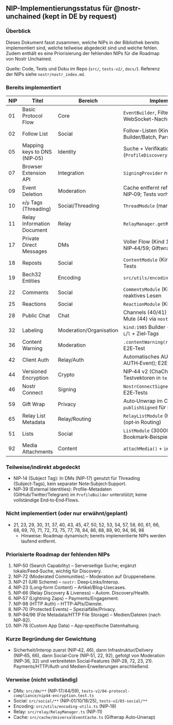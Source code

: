 ## NIP-Implementierungsstatus für @nostr-unchained (kept in DE by request)

### Überblick
Dieses Dokument fasst zusammen, welche NIPs in der Bibliothek bereits implementiert sind, welche teilweise abgedeckt sind und welche fehlen. Zudem enthält es eine Priorisierung der fehlenden NIPs für die Roadmap von Nostr Unchained.

Quelle: Code, Tests und Doku im Repo (`src/`, `tests-v2/`, `docs/`). Referenz der NIPs siehe `nostr/nostr_index.md`.

### Bereits implementiert
| NIP | Titel | Bereich | Implementierungs-Hinweise |
|---|---|---|---|
| 01 | Basic Protocol Flow | Core | `EventBuilder`, Filter/REQ/EOSE/CLOSE, ID/Sig; WebSocket-Nachrichten gemäß NIP‑01 |
| 02 | Follow List | Social | Follow-Listen (Kind 3) in `FollowsModule`, Builder/Batch, Parsing |
| 05 | Mapping keys to DNS (NIP‑05) | Identity | Suche + Verifikation (`ProfileDiscoveryBuilder.checkNip05Verification`) |
| 07 | Browser Extension API | Integration | `SigningProvider` nutzt `window.nostr` (NIP‑07) |
| 09 | Event Deletion | Moderation | Cache entfernt referenzierte Events; Unreact via NIP‑09; Tests vorhanden |
| 10 | `e`/`p` Tags (Threading) | Social/Threading | `ThreadModule` (marked + positional Tags), Tests |
| 11 | Relay Information Document | Relay | `RelayManager.getRelayInfo` (NIP‑11 lesen) |
| 17 | Private Direct Messages | DMs | Voller Flow (Kind 14 + Subject) auf Basis NIP‑44/59; Giftwrap‑Handling |
| 18 | Reposts | Social | `ContentModule` (Kind 6) inkl. Struktur nach NIP‑18; Tests |
| 19 | Bech32 Entities | Encoding | `src/utils/encoding-utils.ts`; Tests (npub/…​) |
| 22 | Comments | Social | `CommentsModule` (Kind 1111) mit Wurzeln/Replies; reaktives Lesen |
| 25 | Reactions | Social | `ReactionModule` (Kind 7), Unreact via NIP‑09; Tests |
| 28 | Public Chat | Chat | Channels (40/41) & Messages (42), Hide (43), Mute (44) via `nostr.channels` |
| 32 | Labeling | Moderation/Organisation | `kind:1985` Builder + reaktives Lesen (`nostr.labels`), `L`/`l` + Ziel‑Tags |
| 36 | Content Warning | Moderation | `.contentWarning(reason?)` im Fluent Builder; E2E‑Test |
| 42 | Client Auth | Relay/Auth | Automatisches AUTH‑Handling (Challenge, AUTH‑Event); E2E‑Tests |
| 44 | Versioned Encryption | Crypto | NIP‑44 v2 (ChaCha20‑Poly1305), offizielle Testvektoren in `tests-v2` |
| 46 | Nostr Connect | Signing | `NostrConnectSigner` + in‑process Test‑Harness; E2E‑Tests |
| 59 | Gift Wrap | Privacy | Auto‑Unwrap im Cache, Lazy Subscription, `publishSigned` für bereits signierte Wraps |
| 65 | Relay List Metadata | Relay/Routing | `RelayListModule` (Kind 10002) + `Nip65RelayRouter` (opt‑in Routing) |
| 51 | Lists | Social | `ListModule` (30000–30003) inkl. Bookmark‑Beispiel und reaktivem Lesen |
| 92 | Media Attachments | Content | `attachMedia()` + `imeta` Parser/Helper; E2E‑Test |

### Teilweise/indirekt abgedeckt
- NIP‑14 (Subject Tag): In DMs (NIP‑17) genutzt für Threading (Subject‑Tags), kein separater Note‑Subject‑Support.
- NIP‑39 (External Identities): Profile-Metadaten (GitHub/Twitter/Telegram) im `ProfileBuilder` unterstützt; keine vollständige End‑to‑End‑Flows.

### Nicht implementiert (oder nur erwähnt/geplant)
- 21, 23, 29, 30, 31, 37, 40, 43, 45, 47, 50, 52, 53, 54, 57, 58, 60, 61, 66, 68, 69, 70, 71, 72, 73, 75, 77, 78, 84, 86, 88, 89, 90, 94, 96, 98
  - Hinweise: Roadmap dynamisch; bereits implementierte NIPs werden laufend entfernt.

### Priorisierte Roadmap der fehlenden NIPs
1. NIP‑50 (Search Capability) – Serverseitige Suche; ergänzt lokale/Feed‑Suche, wichtig für Discovery.
2. NIP‑72 (Moderated Communities) – Moderation auf Gruppenebene.
3. NIP‑21 (URI Scheme) – `nostr:` Deep‑Links/Interop.
4. NIP‑23 (Long‑form Content) – Artikel/Blog‑Usecases.
5. NIP‑66 (Relay Discovery & Liveness) – Autom. Discovery/Health.
6. NIP‑57 (Lightning Zaps) – Payments/Engagement.
7. NIP‑98 (HTTP Auth) – HTTP‑APIs/Dienste.
8. NIP‑70 (Protected Events) – Spezialfälle/Privacy.
9. NIP‑94/96 (File Metadata/HTTP File Storage) – Medien/Dateien (nach NIP‑92).
10. NIP‑78 (Custom App Data) – App‑spezifische Datenhaltung.

### Kurze Begründung der Gewichtung
- Sicherheit/Interop zuerst (NIP‑42, 46), dann Infrastruktur/Delivery (NIP‑65, 66), dann Social‑Core (NIP‑51, 22, 92), gefolgt von Moderation (NIP‑36, 32) und verbreiteten Social‑Features (NIP‑28, 72, 23, 21). Payments/HTTP/Auth und Medien‑Erweiterungen anschließend.

### Verweise (nicht vollständig)
- DMs: `src/dm/**` (NIP‑17/44/59), `tests-v2/04-protocol-compliance/nip44-encryption.test.ts`
- Social: `src/social/**` (NIP‑01/10/18/25), `tests-v2/03-social/**`
- Encoding: `src/utils/encoding-utils.ts` (NIP‑19)
- Relay: `src/relay/RelayManager.ts` (NIP‑11)
- Cache: `src/cache/UniversalEventCache.ts` (Giftwrap Auto‑Unwrap)


